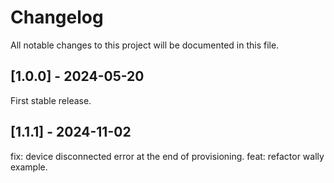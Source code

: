 # Changelog

All notable changes to this project will be documented in this file.

## [1.0.0] - 2024-05-20

First stable release.

## [1.1.1] - 2024-11-02

fix: device disconnected error at the end of provisioning.
feat: refactor wally example.